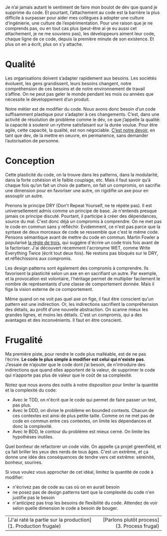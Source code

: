 Je n’ai jamais autant le sentiment de faire mon boulot de dév que quand je supprime du code. Et pourtant, l’attachement au code est la barrière la plus difficile à surpasser pour aider mes collègues à adopter une culture d’ingénierie, une culture de l’expérimentation. Pour une raison que je ne comprends pas, ou en tout cas plus (peut-être ai-je eu aussi cet attachement, je ne me souviens pas), les développeurs aiment leur code, chaque ligne de ce code, depuis la première minute de son existence. Et plus on en a écrit, plus on s’y attache.

# Qualité

Les organisations doivent s’adapter rapidement aux besoins. Les sociétés évoluent, les gens grandissent, leurs besoins changent, notre compréhension de ces besoins et de notre environnement de travail s’affine. On ne peut pas geler le monde pendant les mois ou années que nécessite le développement d’un produit.

Notre métier est de modifier du code. Nous avons donc besoin d’un code suffisamment plastique pour s’adapter à ces changements. C’est, dans une activité de résolution de problème comme le dév, ce que j’appelle la qualité: la capacité à soutenir un rythme satisfaisant sur la durée voulue. Pour être agile, cette capacité, la qualité, est non négociable. [C’est notre devoir](https://www.leadingagile.com/2018/09/software-developers-dont-need-permission-or-forgiveness/), en tant que dev, de la mettre en oeuvre, en permanence, sans demander l’autorisation de personne.

# Conception

Cette plasticité du code, on la trouve dans les patterns, dans la modularité, dans la forte cohésion et le faible couplage, etc. Mais il faut savoir qu’à chaque fois qu’on fait un choix de pattern, on fait un compromis, on sacrifie une dimension pour en favoriser une autre, on rigidifie un axe pour en assouplir un autre.

Prenons le principe DRY (Don't Repeat Yourself, ne te répète pas). Il est universellement admis comme un principe de base. Je n'entends presque jamais ce principe discuté. Pourtant, il participe à créer des dépendances, source du mal. C'est donc déjà un compromis à comprendre. On ne met pas le code en commun sans y réfléchir. Evidemment, ce n'est pas parce que la syntaxe de deux morceaux de code se ressemble que c'est le même code. Pensons sémantique avant de mettre du code en commun. Martin Fowler a popularisé [la règle de trois](https://en.wikipedia.org/wiki/Rule_of_three_(computer_programming)), qui suggère d'écrire un code trois fois avant de la factoriser. J'ai découvert récemment l'acronyme WET, comme Write Everything Twice (écrit tout deux fois). Ne restons pas bloqués sur le DRY, et réfléchissons aux compromis.

Les design patterns sont également des compromis à comprendre. Ils favorisent la plasticité selon un axe en en sacrifiant un autre\. Par exemple, et la provocation est volontaire, l'héritage permet de multiplier facilement le nombre de représentants d'une classe de comportement donnée. Mais il fige la vision externe de ce comportement.

Même quand on ne voit pas quel axe on fige, il faut être conscient qu'un pattern est une indirection. Or, les indirections sacrifient la compréhension des détails, au profit d'une nouvelle abstraction. On scanne mieux les grandes lignes, et moins les détails. C'est un compromis, qui a des avantages et des inconvénients. Il faut en être conscient.

# Frugalité

Ma première piste, pour rendre le code plus malléable, est de ne pas l’écrire. **Le code le plus simple à modifier est celui qui n'existe pas**. J’essaie de n’ajouter que le code dont j’ai besoin, de n’introduire des indirections que quand elles apportent de la valeur, de supprimer le code qui n’apporte pas plus de valeur que le coût de sa complexité.

Notez que nous avons des outils à notre disposition pour limiter la quantité et la complexité du code:

- Avec le TDD, on n'écrit que le code qui permet de faire passer un test, pas plus.
- Avec le DDD, on divise le problème en bounded contexts. Chacun de ces contextes est ainsi de plus petite taille. Comme on ne met pas de code en commun entre ces contextes, on limite les dépendances et donc la complexité.
- Avec le BDD, le contour du problème est mieux cerné. On limite les hypothèses inutiles.

Quel bonheur de refactorer un code vide. On appelle ça projet greenfield, et ça fait briller les yeux des nerds de tous âges. C'est un extrême, et ça donne une idée des conséquences de tendre vers cet extrême: séreinité, bonheur, sourires.

Si vous voulez vous approcher de cet idéal, limitez la quantité de code à modifier:

- n'écrivez pas de code au cas où on en aurait besoin
- ne posez pas de design patterns tant que la complexité du code n'en justifie pas le besoin
- n'anticipez pas trop les besoins de flexibilité du code. Attendez de voir selon quelle dimension le code a besoin de bouger.

|                                                              |                                             |
| ------------------------------------------------------------ | ------------------------------------------: |
| [J'ai raté la partie sur la production](1. Production frugale) | [Parlons plutôt process](3. Process frugal) |

